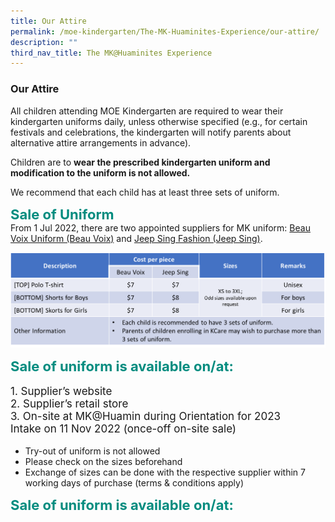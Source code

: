 ```yaml
---
title: Our Attire
permalink: /moe-kindergarten/The-MK-Huaminites-Experience/our-attire/
description: ""
third_nav_title: The MK@Huaminites Experience
---
```

### **Our Attire**

All children attending MOE Kindergarten are required to wear their kindergarten uniforms daily, unless otherwise specified (e.g., for certain festivals and celebrations, the kindergarten will notify parents about alternative attire arrangements in advance).

Children are to <b>wear the prescribed kindergarten uniform and modification to the uniform is not allowed.</b>

We recommend that each child has at least three sets of uniform.

<b style="color:#038C7F; font-size:22px;">Sale of Uniform</b><br>
From 1 Jul 2022, there are two appointed suppliers for MK uniform: [Beau Voix Uniform (Beau Voix)](https://beauvoix.com/preschool/) and [Jeep Sing Fashion (Jeep Sing)](https://jeepsinguniform.com/).

![](/images/saleofuniform.png)

<b style="color:#038C7F; font-size:22px;">Sale of uniform is available on/at:</b><br>
<p style="font-size:17px;">
1. Supplier’s website<br>
2. Supplier’s retail store<br>
3. On-site at MK@Huamin during Orientation for 2023 Intake on 11 Nov 2022 (once-off on-site sale) </p>

* Try-out of uniform is not allowed
* Please check on the sizes beforehand
* Exchange of sizes can be done with the respective supplier within 7 working days of purchase (terms & conditions apply)

<b style="color:#038C7F; font-size:22px;">Sale of uniform is available on/at:</b><br>